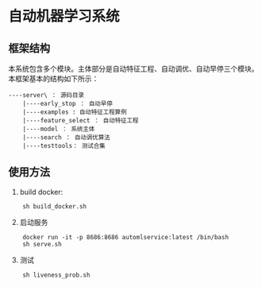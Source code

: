 <!--
 * @Descripttion: 
 * @version: 
 * @Author: feliciaren
 * @Date: 2020-05-19 19:31:34
 * @LastEditors: feliciaren
 * @LastEditTime: 2020-05-29 15:57:40
--> 


# 自动机器学习系统


## 框架结构

本系统包含多个模块。主体部分是自动特征工程、自动调优、自动早停三个模块。本框架基本的结构如下所示：

```
----server\ ： 源码目录
    |----early_stop ： 自动早停
    |----examples : 自动特征工程算例
    |----feature_select ： 自动特征工程
    |----model ： 系统主体
    |----search ： 自动调优算法
    |----testtools： 测试合集

```

## 使用方法

1. build docker:

```
    sh build_docker.sh

```

2. 启动服务

```
    docker run -it -p 8686:8686 automlservice:latest /bin/bash
    sh serve.sh
```

3. 测试

```
    sh liveness_prob.sh
```